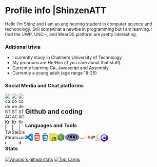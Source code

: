 # Profile info |ShinzenATT 
Hello I'm Shinz and I am an engineering student in computer science and techonology. Still somewhat a newbie in programming but I am learning. I find the UWP, UNO -, and WearOS platform are pretty interesting.
### Aditional trivia
- I currently study in Chalmers University of Technology
- My pronouns are He/Him (if you care about that stuff)
- Currently learning C#, Javascript and Assembly
- Currently a young adult (age range 18-25)
### Social Media and Chat platforms
[<img align="left" alt="codeSTACKr | Twitter" width="22px" src="https://cdn.jsdelivr.net/npm/simple-icons@v3/icons/twitter.svg" />][twitter]
[<img align="left" alt="codeSTACKr | Steam" width="22px" src="https://cdn.jsdelivr.net/npm/simple-icons@v3/icons/steam.svg" />][steam]
[<img align="left" alt="codeSTACKr | Discord" width="22px" src="https://cdn.jsdelivr.net/npm/simple-icons@v3/icons/discord.svg" />][discord]
<br>
## Github and coding
### Languages and Tools
<img align="left" alt="Visual Studio Code" width="26px" src="https://raw.githubusercontent.com/ShinzenATT/ShinzenATT/d96cc81752e8a1a17dca1800fc56c210cb82d3ed/Visual_Studio_Code_1.35_icon.svg" />
<img align="left" alt="HTML5" width="26px" src="https://raw.githubusercontent.com/github/explore/80688e429a7d4ef2fca1e82350fe8e3517d3494d/topics/html/html.png" />
<img align="left" alt="CSS3" width="26px" src="https://raw.githubusercontent.com/github/explore/80688e429a7d4ef2fca1e82350fe8e3517d3494d/topics/css/css.png" />
<img align="left" alt="JavaScript" width="26px" src="https://raw.githubusercontent.com/github/explore/80688e429a7d4ef2fca1e82350fe8e3517d3494d/topics/javascript/javascript.png" />
<img align="left" alt="Node.js" width="26px" src="https://raw.githubusercontent.com/github/explore/80688e429a7d4ef2fca1e82350fe8e3517d3494d/topics/nodejs/nodejs.png" />
<img align="left" alt="PHP" height="26px" src="https://raw.githubusercontent.com/ShinzenATT/ShinzenATT/4937a4ad9857a9abbd536729882c367c539908fc/PHP-logo.svg" />
<img align="left" alt="MySQL" width="26px" src="https://raw.githubusercontent.com/github/explore/80688e429a7d4ef2fca1e82350fe8e3517d3494d/topics/mysql/mysql.png" />
<img align="left" alt="Git" width="26px" src="https://raw.githubusercontent.com/github/explore/80688e429a7d4ef2fca1e82350fe8e3517d3494d/topics/git/git.png" />
<img align="left" alt="Java" height="26px" src="https://github.com/ShinzenATT/ShinzenATT/blob/master/java-icon.png?raw=true" />
<img align="left" alt="C#" width="30px" src="https://github.com/ShinzenATT/ShinzenATT/blob/master/c-logo-icon-18.png?raw=true" />

<br>

### Stats

[![Anurag's github stats](https://github-readme-stats.vercel.app/api?username=ShinzenATT&count_private=true&show_icons=true&theme=buefy)](https://github.com/anuraghazra/github-readme-stats)
[![Top Langs](https://github-readme-stats.vercel.app/api/top-langs/?username=ShinzenATT&layout=compact&theme=buefy)](https://github.com/anuraghazra/github-readme-stats)

[twitter]: https://twitter.com/ShinzenATT2
[steam]: https://steamcommunity.com/id/shinzenatt/
[discord]: https://discord.gg/TyCXKrJ
<!--
**ShinzenATT/ShinzenATT** is a ✨ _special_ ✨ repository because its `README.md` (this file) appears on your GitHub profile.

Here are some ideas to get you started:

- 🔭 I’m currently working on ...
- 🌱 I’m currently learning ...
- 👯 I’m looking to collaborate on ...
- 🤔 I’m looking for help with ...
- 💬 Ask me about ...
- 📫 How to reach me: ...
- 😄 Pronouns: ...
- ⚡ Fun fact: ...
-->
